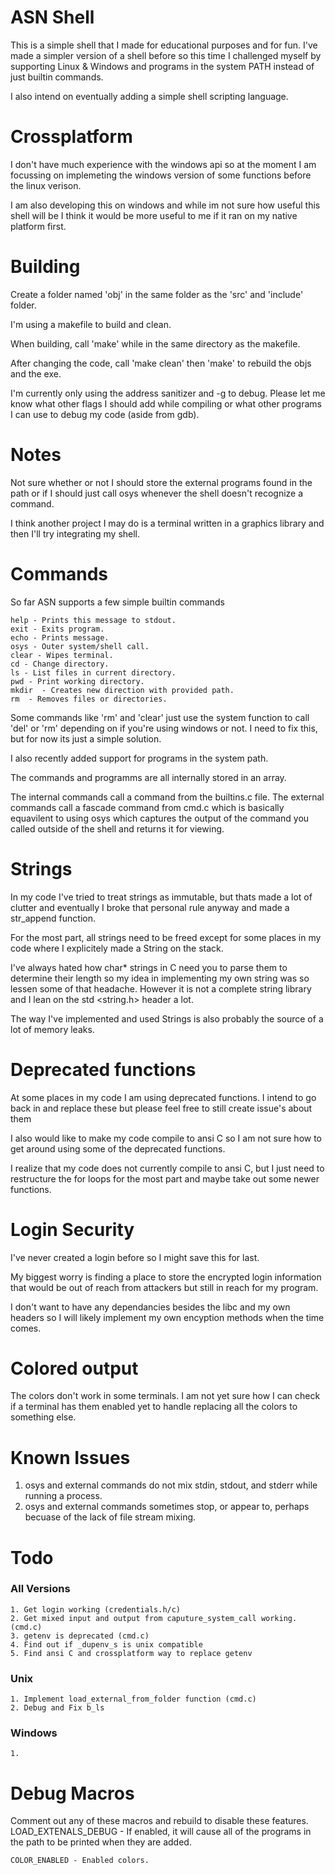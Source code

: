 # ASN Shell

This is a simple shell that I made for educational purposes and for fun.
I've made a simpler version of a shell before so this time I challenged myself
by supporting Linux & Windows and programs in the system PATH instead of just
builtin commands.

I also intend on eventually adding a simple shell scripting language.

# Crossplatform

I don't have much experience with the windows api so at the moment I am focussing on implemeting the windows version of some functions before the linux verison.

I am also developing this on windows and while im not sure how useful this shell will be I think it would be more useful to me if it ran on my native platform first.

# Building
Create a folder named 'obj' in the same folder as the 'src' and 'include' folder.

I'm using a makefile to build and clean.

When building, call 'make' while in the same directory as the makefile.

After changing the code, call 'make clean' then 'make' to rebuild the objs and the exe.

I'm currently only using the address sanitizer and -g to debug. Please let me know what other flags I should add while compiling or what other programs I can use to debug my code (aside from gdb).


# Notes
Not sure whether or not I should store the external programs found in the path or if I should just call osys whenever the shell doesn't recognize a command.

I think another project I may do is a terminal written in a graphics library and then I'll try integrating my shell.
# Commands

So far ASN supports a few simple builtin commands

    help - Prints this message to stdout.
    exit - Exits program.
    echo - Prints message.
    osys - Outer system/shell call.
    clear - Wipes terminal.
    cd - Change directory.
    ls - List files in current directory.
    pwd - Print working directory.
    mkdir  - Creates new direction with provided path.
    rm  - Removes files or directories.

Some commands like 'rm' and 'clear' just use the system function to call 'del' or 'rm' depending on if you're using windows or not. I need to fix this, but for now its just a simple solution.

I also recently added support for programs in the system path.

The commands and programms are all internally stored in an array.

The internal commands call a command from the builtins.c file.
The external commands call a fascade command from cmd.c which is basically equavilent to using osys which captures the output of the command you called outside of the shell and returns it for viewing.

# Strings

In my code I've tried to treat strings as immutable, but thats made a lot of clutter and eventually I broke that personal rule anyway and made a str_append function.

For the most part, all strings need to be freed except for some places in my code where I explicitely made a String on the stack.

I've always hated how char* strings in C need you to parse them to determine their length so my idea in implementing my own string was so lessen some of that headache. However it is not a complete string library and I lean on the std <string.h> header a lot.

The way I've implemented and used Strings is also probably the source of a lot of memory leaks.

# Deprecated functions
At some places in my code I am using deprecated functions. I intend to go back in and replace these but please feel free to still create issue's about them

I also would like to make my code compile to ansi C so I am not sure how to get around using some of the deprecated functions.

I realize that my code does not currently compile to ansi C, but I just need to restructure the for loops for the most part and maybe take out some newer functions.

# Login Security
I've never created a login before so I might save this for last.

My biggest worry is finding a place to store the encrypted login information that would be out of reach from attackers but still in reach for my program.

I don't want to have any dependancies besides the libc and my own headers so I will likely implement my own encyption methods when the time comes.

# Colored output
The colors don't work in some terminals. I am not yet sure how I can check if a terminal has them enabled yet to handle replacing all the colors to something else.

# Known Issues

1.  osys and external commands do not mix stdin, stdout, and stderr while running a process.
2.  osys and external commands sometimes stop, or appear to, perhaps becuase of the lack of file stream mixing.
# Todo
### All Versions
    1. Get login working (credentials.h/c)
    2. Get mixed input and output from caputure_system_call working. (cmd.c)
    3. getenv is deprecated (cmd.c)
    4. Find out if _dupenv_s is unix compatible
    5. Find ansi C and crossplatform way to replace getenv
### Unix
    1. Implement load_external_from_folder function (cmd.c)
    2. Debug and Fix b_ls
### Windows
    1. 

# Debug Macros
Comment out any of these macros and rebuild to disable these features.
    LOAD_EXTENALS_DEBUG - If enabled, it will cause all of the programs in the path to be printed when they are added.
    
    COLOR_ENABLED - Enabled colors.
